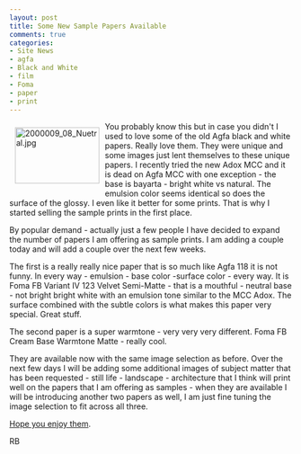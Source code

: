 ```yaml
---
layout: post
title: Some New Sample Papers Available
comments: true
categories:
- Site News
- agfa
- Black and White
- film
- Foma
- paper
- print
---
```

<a rel="lightbox" href="/wp-content/uploads/2010/04/2000009_08_Nuetral.jpg"><img title="2000009_08_Nuetral.jpg" src="/wp-content/uploads/2010/04/.thumbs/.2000009_08_Nuetral.jpg" border="0" alt="2000009_08_Nuetral.jpg" hspace="10" vspace="10" width="150" height="100" align="left" /></a>You probably know this but in case you didn't I used to love some of the old Agfa black and white papers. Really love them. They were unique and some images just lent themselves to these unique papers. I recently tried the new Adox MCC and it is dead on Agfa MCC with one exception - the base is bayarta - bright white vs natural. The emulsion color seems identical so does the surface of the glossy. I even like it better for some prints. That is why I started selling the sample prints in the first place.

By popular demand - actually just a few people I have decided to expand the number of papers I am offering as sample prints. I am adding a couple today and will add a couple over the next few weeks.

The first is a really really nice paper that is so much like Agfa 118 it is not funny. In every way - emulsion - base color -surface color - every way. It is Foma FB Variant IV 123 Velvet Semi-Matte - that is a mouthful - neutral base - not bright bright white with an emulsion tone similar to the MCC Adox. The surface combined with the subtle colors is what makes this paper very special. Great stuff.

The second paper is a super warmtone - very very very different. Foma FB Cream Base Warmtone Matte - really cool.

They are available now with the same image selection as before. Over the next few days I will be adding some additional images of subject matter that has been requested - still life - landscape - architecture that I think will print well on the papers that I am offering as samples - when they are available I will be introducing another two papers as well, I am just fine tuning the image selection to fit across all three.

<a href="http://photo.rwboyer.com/black-and-white-sample-prints/">Hope you enjoy them</a>.

RB